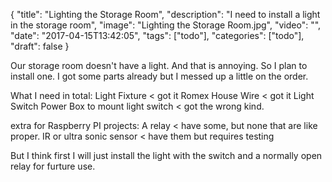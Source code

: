 
{
  "title": "Lighting the Storage Room",
  "description": "I need to install a light in the storage room",
  "image": "Lighting the Storage Room.jpg",
  "video": "",
  "date": "2017-04-15T13:42:05",
  "tags": ["todo"],
  "categories": ["todo"],
  "draft": false
}


Our storage room doesn't have a light.  And that is annoying.  So I plan to install one.  I got some parts already but I messed up a little on the order.

What I need in total:
Light Fixture < got it
Romex House Wire < got it
Light Switch 
Power Box to mount light switch < got the wrong kind.

extra for Raspberry PI projects:
A relay < have some, but none that are like proper.
IR or ultra sonic sensor < have them but requires testing

But I think first I will just install the light with the switch and a normally open relay for furture use.
